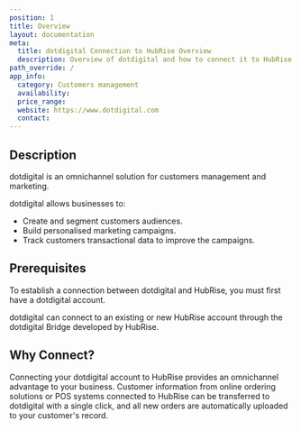 ```yaml
---
position: 1
title: Overview
layout: documentation
meta:
  title: dotdigital Connection to HubRise Overview
  description: Overview of dotdigital and how to connect it to HubRise.
path_override: /
app_info:
  category: Customers management
  availability:
  price_range:
  website: https://www.dotdigital.com
  contact:
---
```


## Description

dotdigital is an omnichannel solution for customers management and marketing.

dotdigital allows businesses to:

- Create and segment customers audiences.
- Build personalised marketing campaigns.
- Track customers transactional data to improve the campaigns.

## Prerequisites

To establish a connection between dotdigital and HubRise, you must first have a dotdigital account.

dotdigital can connect to an existing or new HubRise account through the dotdigital Bridge developed by HubRise.

## Why Connect?

Connecting your dotdigital account to HubRise provides an omnichannel advantage to your business. Customer information from online ordering solutions or POS systems connected to HubRise can be transferred to dotdigital with a single click, and all new orders are automatically uploaded to your customer's record.
